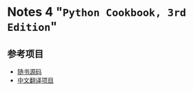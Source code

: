 Notes 4 "`Python Cookbook, 3rd Edition`"
========================================

## 参考项目

- [随书源码](https://github.com/dabeaz/python-cookbook)
- [中文翻译项目](https://github.com/yidao620c/python3-cookbook)
